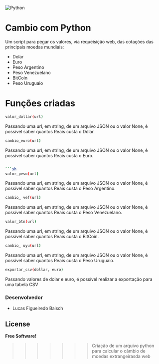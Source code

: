 ![Python](https://www.python.org/static/community_logos/python-logo-generic.svg)

# Cambio com Python
Um script para pegar os valores, via requeisição web, das cotações das principais moedas mundiais:
  - Dolar
  - Euro
  - Peso Argentino
  - Peso Venezuelano
  - BitCoin
  - Peso Uruguaio

# Funções criadas

```sh
valor_dollar(url)
```
  Passando uma url, em string, de um arquivo JSON ou o valor None, é possível saber quantos Reais custa o Dólar.
```sh
cambio_euro(url)
```
  Passando uma url, em string, de um arquivo JSON ou o valor None, é possível saber quantos Reais custa o Euro.
```sh

```sh
valor_peso(url)
```
  Passando uma url, em string, de um arquivo JSON ou o valor None, é possível saber quantos Reais custa o Peso Argentino.
```sh
cambio_ vef(url)
```
  Passando uma url, em string, de um arquivo JSON ou o valor None, é possível saber quantos Reais custa o Peso Venezuelano.
```sh
valor_btn(url)
```
  Passando uma url, em string, de um arquivo JSON ou o valor None, é possível saber quantos Reais custa o BitCoin.
```sh
cambio_ uyu(url)
```
  Passando uma url, em string, de um arquivo JSON ou o valor None, é possível saber quantos Reais custa o Peso Uruguaio.
```sh
exportar_csv(dollar, euro)
```
  Passando valores de dolar e euro, é possível realizar a exportação para uma tabela CSV

### Desenvolvedor

 - Lucas Figueiredo Baisch

License
----
**Free Software!**
>>>>>>> Criação de um arquivo python para calcular o câmbio de moedas extrangeirasda web
